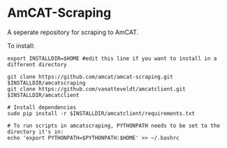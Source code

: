 AmCAT-Scraping
==============

A seperate repository for scraping to AmCAT.

To install:
```
export INSTALLDIR=$HOME #edit this line if you want to install in a different directory

git clone https://github.com/amcat/amcat-scraping.git $INSTALLDIR/amcatscraping
git clone https://github.com/vanatteveldt/amcatclient.git $INSTALLDIR/amcatclient

# Install dependencies
sudo pip install -r $INSTALLDIR/amcatclient/requirements.txt

# To run scripts in amcatscraping, PYTHONPATH needs to be set to the directory it's in:
echo 'export PYTHONPATH=$PYTHONPATH:$HOME' >> ~/.bashrc
```
